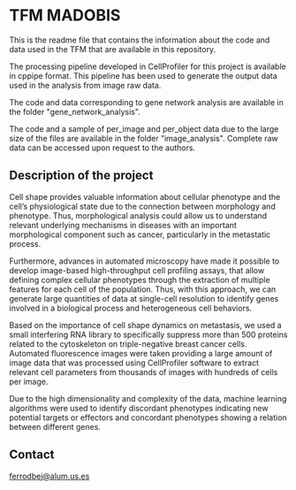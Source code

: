 # TFM MADOBIS
This is the readme file that contains the information about the code and data used in the TFM that are available in this repository.

The processing pipeline developed in CellProfiler for this project is available in cppipe format. This pipeline has been used to generate the output data used in the analysis from image raw data.

The code and data corresponding to gene network analysis are available in the folder "gene_network_analysis".

The code and a sample of per_image and per_object data due to the large size of the files are available in the folder "image_analysis". Complete raw data can be accessed upon request to the authors.

## Description of the project

Cell shape provides valuable information about cellular phenotype and the cell’s physiological state due to the connection between morphology and phenotype. Thus, morphological analysis could allow us to understand relevant underlying mechanisms in diseases with an important morphological component such as cancer, particularly in the metastatic process.

Furthermore, advances in automated microscopy have made it possible to develop image-based high-throughput cell profiling assays, that allow defining complex cellular phenotypes through the extraction of multiple features for each cell of the population. Thus, with this approach, we can generate large quantities of data at single-cell resolution to identify genes involved in a biological process and heterogeneous cell behaviors.

Based on the importance of cell shape dynamics on metastasis, we used a small interfering RNA library to specifically suppress more than 500 proteins related to the cytoskeleton on triple-negative breast cancer cells. Automated fluorescence images were taken providing a large amount of image data that was processed using CellProfiler software to extract relevant cell parameters from thousands of images with hundreds of cells per image.

Due to the high dimensionality and complexity of the data, machine learning algorithms were used to identify discordant phenotypes indicating new potential targets or effectors and concordant phenotypes showing a relation between different genes.                                                                                                                                  
## Contact

ferrodbej@alum.us.es
